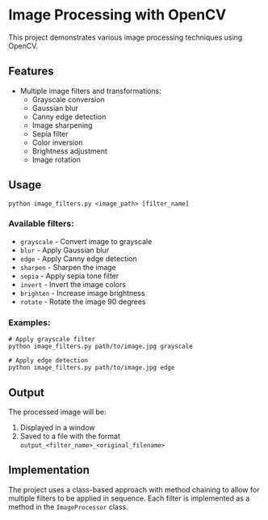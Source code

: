 # Image Processing with OpenCV

This project demonstrates various image processing techniques using OpenCV.

## Features
- Multiple image filters and transformations:
  - Grayscale conversion
  - Gaussian blur
  - Canny edge detection
  - Image sharpening
  - Sepia filter
  - Color inversion
  - Brightness adjustment
  - Image rotation

## Usage
```
python image_filters.py <image_path> [filter_name]
```

### Available filters:
- `grayscale` - Convert image to grayscale
- `blur` - Apply Gaussian blur
- `edge` - Apply Canny edge detection
- `sharpen` - Sharpen the image
- `sepia` - Apply sepia tone filter
- `invert` - Invert the image colors
- `brighten` - Increase image brightness
- `rotate` - Rotate the image 90 degrees

### Examples:
```
# Apply grayscale filter
python image_filters.py path/to/image.jpg grayscale

# Apply edge detection
python image_filters.py path/to/image.jpg edge
```

## Output
The processed image will be:
1. Displayed in a window
2. Saved to a file with the format `output_<filter_name>_<original_filename>`

## Implementation
The project uses a class-based approach with method chaining to allow for multiple filters to be applied in sequence. Each filter is implemented as a method in the `ImageProcessor` class. 